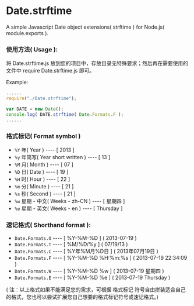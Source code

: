 Date.strftime
=============

A simple Javascript Date object extensions( strftime ) for Node.js( module.exports ).

### 使用方法( Usage ):

  将 Date.strftime.js 放到您的项目中，存放目录无特殊要求；然后再在需要使用的文件中 require Date.strftime.js 即可。

  Example:

  ```javascript
  ......
  require("./Date.strftime");
  
  var DATE = new Date();
  console.log( DATE.strftime( Date.Formats.F );
  ......
  ```

### 格式标记( Format symbol )

  - `%Y` 年( Year ) ---- [ 2013 ]
  - `%y` 年简写( Year short written ) ---- [ 13 ]
  - `%M` 月( Month ) ---- [ 07 ]
  - `%D` 日( Date ) ---- [ 19 ]
  - `%H` 时( Hour ) ---- [ 22 ]
  - `%m` 分( Minute ) ---- [ 21 ]
  - `%s` 秒( Second ) ---- [ 21 ]
  - `%w` 星期 - 中文( Weeks - zh-CN ) ---- [ 星期四 ]
  - `%e` 星期 - 英文( Weeks - en ) ---- [ Thursday ]

### 速记格式( Shorthand format ):

  - `Date.Formats.O` ---- [ %Y-%M-%D ] ( 2013-07-19 )
  - `Date.Formats.T` ---- [ %M/%D/%y ] ( 07/19/13 )
  - `Date.Formats.C` ---- [ %Y年%M月%D日 ] ( 2013年07月19日 )
  - `Date.Formats.F` ---- [ %Y-%M-%D %H:%m:%s ] ( 2013-07-19 22:34:09 )
  - `Date.Formats.W` ---- [ %Y-%M-%D %w ] ( 2013-07-19 星期四 )
  - `Date.Formats.E` ---- [ %Y-%M-%D %e ] ( 2013-07-19 Thursday )

( 注：以上格式如果不能满足您的需求，可根据 格式标记 符号自由拼装适合自己的格式，您也可以尝试扩展您自己想要的格式标记符号或速记格式。)
